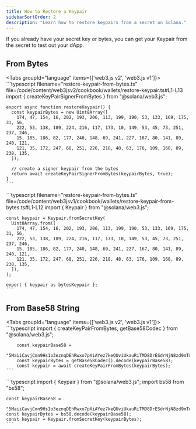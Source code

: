 ```yaml
---
title: How to Restore a Keypair
sidebarSortOrder: 2
description: "Learn how to restore keypairs from a secret on Solana."
---
```


If you already have your secret key or bytes, you can get your Keypair from the
secret to test out your dApp.

## From Bytes

<Tabs groupId="language" items={['web3.js v2', 'web3.js v1']}>
<Tab value="web3.js v2"> ```typescript filename="restore-keypair-from-bytes.ts"
file=/code/content/web3jsv2/cookbook/wallets/restore-keypair.ts#L1-L13 import {
createKeyPairSignerFromBytes } from "@solana/web3.js";

    export async function restoreKeypair() {
      const keypairBytes = new Uint8Array([
        174, 47, 154, 16, 202, 193, 206, 113, 199, 190, 53, 133, 169, 175, 31, 56,
        222, 53, 138, 189, 224, 216, 117, 173, 10, 149, 53, 45, 73, 251, 237, 246,
        15, 185, 186, 82, 177, 240, 148, 69, 241, 227, 167, 80, 141, 89, 240, 121,
        121, 35, 172, 247, 68, 251, 226, 218, 48, 63, 176, 109, 168, 89, 238, 135,
      ]);

      // create a signer keypair from the bytes
      return await createKeyPairSignerFromBytes(keypairBytes, true);
    }
    ```

  </Tab>

  <Tab value="web3.js v1">
    ```typescript filename="restore-keypair-from-bytes.ts" file=/code/content/web3jsv1/cookbook/wallets/restore-keypair-from-bytes.ts#L1-L12
    import { Keypair } from "@solana/web3.js";

    const keypair = Keypair.fromSecretKey(
      Uint8Array.from([
        174, 47, 154, 16, 202, 193, 206, 113, 199, 190, 53, 133, 169, 175, 31, 56,
        222, 53, 138, 189, 224, 216, 117, 173, 10, 149, 53, 45, 73, 251, 237, 246,
        15, 185, 186, 82, 177, 240, 148, 69, 241, 227, 167, 80, 141, 89, 240, 121,
        121, 35, 172, 247, 68, 251, 226, 218, 48, 63, 176, 109, 168, 89, 238, 135,
      ]),
    );

    export { keypair as bytesKeypair };
    ```

  </Tab>
</Tabs>

## From Base58 String

<Tabs groupId="language" items={['web3.js v2', 'web3.js v1']}>
<Tab value="web3.js v2"> ```typescript import { createKeyPairFromBytes,
getBase58Codec } from "@solana/web3.js";

        const keypairBase58 =
          "5MaiiCavjCmn9Hs1o3eznqDEhRwxo7pXiAYez7keQUviUkauRiTMD8DrESdrNjN8zd9mTmVhRvBJeg5vhyvgrAhG";
        const keypairBytes = getBase58Codec().decode(keypairBase58);
        const keypair = await createKeyPairFromBytes(keypairBytes);
    ```

  </Tab>

  <Tab value="web3.js v1">
    ```typescript
    import { Keypair } from "@solana/web3.js";
    import bs58 from "bs58";

    const keypairBase58 =
      "5MaiiCavjCmn9Hs1o3eznqDEhRwxo7pXiAYez7keQUviUkauRiTMD8DrESdrNjN8zd9mTmVhRvBJeg5vhyvgrAhG";
    const keypairBytes = bs58.decode(keypairBase58);
    const keypair = Keypair.fromSecretKey(keypairBytes);
    ```

  </Tab>
</Tabs>
